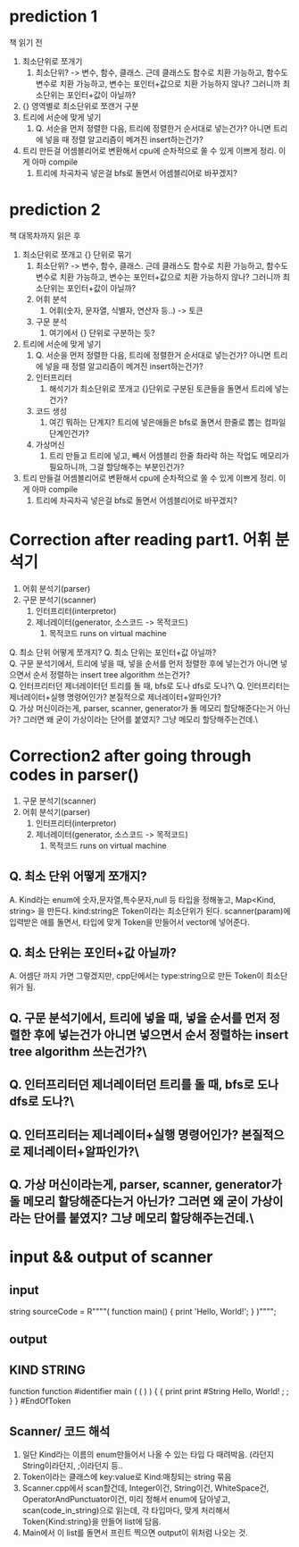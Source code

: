 # prediction 1
책 읽기 전


1. 최소단위로 쪼개기
    1. 최소단위? -> 변수, 함수, 클래스. 근데 클래스도 함수로 치환 가능하고, 함수도 변수로 치환 가능하고, 변수는 포인터+값으로 치환 가능하지 않나? 그러니까 최소단위는 포인터+값이 아닐까? 
2. {} 영역별로 최소단위로 쪼갠거 구분
3. 트리에 서순에 맞게 넣기
    1. Q. 서순을 먼저 정렬한 다음, 트리에 정렬한거 순서대로 넣는건가? 아니면 트리에 넣을 때 정렬 알고리즘이 메겨진 insert하는건가?
4. 트리 만든걸 어셈블리어로 변환해서 cpu에 순차적으로 쏠 수 있게 이쁘게 정리. 이게 아마 compile
    1. 트리에 차곡차곡 넣은걸 bfs로 돌면서 어셈블리어로 바꾸겠지?


# prediction 2
책 대목차까지 읽은 후


1. 최소단위로 쪼개고 {} 단위로 묶기
    1. 최소단위? -> 변수, 함수, 클래스. 근데 클래스도 함수로 치환 가능하고, 함수도 변수로 치환 가능하고, 변수는 포인터+값으로 치환 가능하지 않나? 그러니까 최소단위는 포인터+값이 아닐까? 
    2. 어휘 분석
        1. 어휘(숫자, 문자열, 식별자, 연산자 등..) -> 토큰
    3. 구문 분석
        1. 여기에서 {} 단위로 구분하는 듯?
2. 트리에 서순에 맞게 넣기
    1. Q. 서순을 먼저 정렬한 다음, 트리에 정렬한거 순서대로 넣는건가? 아니면 트리에 넣을 때 정렬 알고리즘이 메겨진 insert하는건가?
    2. 인터프리터
        1. 해석기가 최소단위로 쪼개고 {}단위로 구분된 토큰들을 돌면서 트리에 넣는건가?
    3. 코드 생성
        1. 여긴 뭐하는 단계지? 트리에 넣은애들은 bfs로 돌면서 한줄로 뽑는 컴파일 단계인건가?
    4. 가상머신
        1. 트리 만들고 트리에 넣고, 빼서 어셈블리 한줄 촤라락 하는 작업도 메모리가 필요하니까, 그걸 할당해주는 부분인건가? 
4. 트리 만들걸 어셈블리어로 변환해서 cpu에 순차적으로 쏠 수 있게 이쁘게 정리. 이게 아마 compile
    1. 트리에 차곡차곡 넣은걸 bfs로 돌면서 어셈블리어로 바꾸겠지?



# Correction after reading part1. 어휘 분석기

1. 어휘 분석기(parser)
2. 구문 분석기(scanner)
	1. 인터프리터(interpretor)
	2. 제너레이터(generator, 소스코드 -> 목적코드) 
		1. 목적코드 runs on virtual machine


Q. 최소 단위 어떻게 쪼개지\?
Q. 최소 단위는 포인터+값 아닐까?\
Q. 구문 분석기에서, 트리에 넣을 때, 넣을 순서를 먼저 정렬한 후에 넣는건가 아니면 넣으면서 순서 정렬하는 insert tree algorithm 쓰는건가?\
Q. 인터프리터던 제너레이터던 트리를 돌 때, bfs로 도나 dfs로 도나?\ 
Q. 인터프리터는 제너레이터+실행 명령어인가? 본질적으로 제너레이터+알파인가?\
Q. 가상 머신이라는게, parser, scanner, generator가 돌 메모리 할당해준다는거 아닌가? 그러면 왜 굳이 가상이라는 단어를 붙였지? 그냥 메모리 할당해주는건데.\




# Correction2 after going through codes in parser()

1. 구문 분석기(scanner)
2. 어휘 분석기(parser)
	1. 인터프리터(interpretor)
	2. 제너레이터(generator, 소스코드 -> 목적코드) 
		1. 목적코드 runs on virtual machine


## Q. 최소 단위 어떻게 쪼개지?

A. Kind라는 enum에 숫자,문자열,특수문자,null 등 타입을 정해놓고,
Map<Kind, string> 을 만든다.
kind:string은 Token이라는 최소단위가 된다.
scanner(param)에 입력받은 애를 돌면서, 타입에 맞게 Token을 만들어서 vector<Token>에 넣어준다. 

## Q. 최소 단위는 포인터+값 아닐까?

A. 어셈단 까지 가면 그렇겠지만, cpp단에서는 type:string으로 만든 Token이 최소단위가 됨. 

## Q. 구문 분석기에서, 트리에 넣을 때, 넣을 순서를 먼저 정렬한 후에 넣는건가 아니면 넣으면서 순서 정렬하는 insert tree algorithm 쓰는건가?\

## Q. 인터프리터던 제너레이터던 트리를 돌 때, bfs로 도나 dfs로 도나?\ 

## Q. 인터프리터는 제너레이터+실행 명령어인가? 본질적으로 제너레이터+알파인가?\

## Q. 가상 머신이라는게, parser, scanner, generator가 돌 메모리 할당해준다는거 아닌가? 그러면 왜 굳이 가상이라는 단어를 붙였지? 그냥 메모리 할당해주는건데.\




# input && output of scanner 



## input 

 string sourceCode = R""""(
    function main() {
      print 'Hello, World!';
    }
  )"""";



## output 


KIND        STRING
-----------------------
function    function
#identifier main
(           (
)           )
{           {
print       print
#String     Hello, World!
;           ;
}           }
#EndOfToken




## Scanner/ 코드 해석 

1. 일단 Kind라는 이름의 enum만들어서 나올 수 있는 타입 다 때려박음. (라던지 String이라던지, ;이라던지 등..
2. Token이라는 클래스에 key:value로 Kind:매칭되는 string 묶음 
3. Scanner.cpp에서 scan할건데, Integer이건, String이건, WhiteSpace건, OperatorAndPunctuator이건, 미리 정해서 enum에 담아넣고, scan(code_in_string)으로 읽는데, 각 타입마다, 맞게 처리해서 Token{Kind:string}을 만들어 list에 담음.
4. Main에서 이 list를 돌면서 프린트 찍으면 output이 위처럼 나오는 것.



